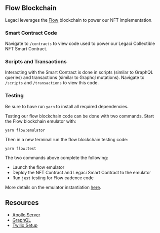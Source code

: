 ## Flow Blockchain

Legaci leverages the [Flow](https://onflow.org/) blockchain to power our NFT implementation.

### Smart Contract Code

Navigate to `/contracts` to view code used to power our Legaci Collectible NFT Smart Contract.

### Scripts and Transactions

Interacting with the Smart Contract is done in scripts (similar to GraphQL queries) and transactions (similar to Graphql mutations). Navigate to `/scripts` and `/transactions` to view this code.

### Testing
Be sure to have run `yarn` to install all required dependencies.

Testing our flow blockchain code can be done with two commands. Start the Flow blockchain emulator with:

```
yarn flow:emulator
```

Then in a new terminal run the flow blockchain testing code:

```
yarn flow:test
```

The two commands above complete the following:

- Launch the flow emulator
- Deploy the NFT Contract and Legaci Smart Contract to the emulator
- Run `jest` testing for Flow cadence code

More details on the emulator instantiation [here](https://github.com/onflow/flow-js-testing/blob/master/docs/api.md#init).

## Resources

- [Apollo Server](https://www.apollographql.com/)
- [GraphQL](https://graphql.org/)
- [Twilio Setup](https://www.twilio.com/docs/sms/quickstart/node)
